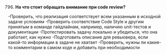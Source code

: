 796. **На что стоит обращать внимание при code review?**

-Проверить, что реализация соответствует всем указанным в исходной задаче условиям
-Проверить соответствие Code Style и другим принятым в команде гайдлайнам, например, наличию unit-тестов и документации
-Протестировать задачу локально и убедиться, что она работает, как нужно
-Подготовить описание для ревьювера, если какой-то информации в задаче не хватает
-Проверить, нужны ли какие-то комментарии в самом коде и добавить при необходимости
